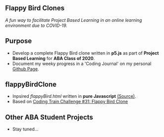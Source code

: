 ## Flappy Bird Clones
*A fun way to facilitate Project Based Learning in an online learning environment due to COVID-19.*

## Purpose
- Develop a complete Flappy Bird clone written in **p5.js** as part of **Project Based Learning** for **ABA Class of 2020**.
- Document my weeky progress in a 'Coding Journal' on my personal [Github Page](https://mvpoirier.github.io/).

## flappyBirdClone
- Inpsired *flappyBird.html* written in **pure Javascript** [(Source)](https://www.w3schools.com/graphics/game_gravity.asp).
- Based on [Coding Train Challenge #31: Flappy Bird Clone](https://www.youtube.com/watch?v=cXgA1d_E-jY)

## Other ABA Student Projects
- Stay tuned...